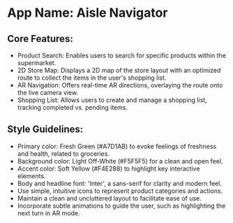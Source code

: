 # **App Name**: Aisle Navigator

## Core Features:

- Product Search: Enables users to search for specific products within the supermarket.
- 2D Store Map: Displays a 2D map of the store layout with an optimized route to collect the items in the user's shopping list.
- AR Navigation: Offers real-time AR directions, overlaying the route onto the live camera view.
- Shopping List: Allows users to create and manage a shopping list, tracking completed vs. pending items.

## Style Guidelines:

- Primary color: Fresh Green (#A7D1AB) to evoke feelings of freshness and health, related to groceries.
- Background color: Light Off-White (#F5F5F5) for a clean and open feel.
- Accent color: Soft Yellow (#F4E288) to highlight key interactive elements.
- Body and headline font: 'Inter', a sans-serif for clarity and modern feel.
- Use simple, intuitive icons to represent product categories and actions.
- Maintain a clean and uncluttered layout to facilitate ease of use.
- Incorporate subtle animations to guide the user, such as highlighting the next turn in AR mode.